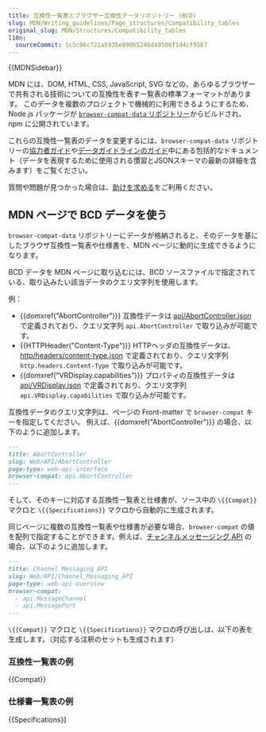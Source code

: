 ```yaml
---
title: 互換性一覧表とブラウザー互換性データリポジトリー (BCD)
slug: MDN/Writing_guidelines/Page_structures/Compatibility_tables
original_slug: MDN/Structures/Compatibility_tables
l10n:
  sourceCommit: 1c5c86c721a5935e89065246d49506f1d4cf9567
---
```


{{MDNSidebar}}

MDN には、DOM, HTML, CSS, JavaScript, SVG などの、あらゆるブラウザーで共有される技術についての互換性を表す一覧表の標準フォーマットがあります。
このデータを複数のプロジェクトで機械的に利用できるようにするため、Node.js パッケージが [`browser-compat-data` リポジトリー](https://github.com/mdn/browser-compat-data)からビルドされ、npm に公開されています。

これらの互換性一覧表のデータを変更するには、`browser-compat-data` リポジトリーの[協力者ガイド](https://github.com/mdn/browser-compat-data/blob/main/docs/contributing.md)や[データガイドラインのガイド](https://github.com/mdn/browser-compat-data/blob/main/docs/data-guidelines.md)中にある包括的なドキュメント（データを表現するために使用される慣習とJSONスキーマの最新の詳細を含みます）をご覧ください。

質問や問題が見つかった場合は、[助けを求める](/ja/docs/MDN/Community/Contributing/Getting_started#step_4_ask_for_help)をご利用ください。

## MDN ページで BCD データを使う

`browser-compat-data` リポジトリーにデータが格納されると、そのデータを基にしたブラウザ互換性一覧表や仕様書を、MDN ページに動的に生成できるようになります。

BCD データを MDN ページに取り込むには、BCD ソースファイルで指定されている、取り込みたい該当データのクエリ文字列を使用します。

例：

- {{domxref("AbortController")}} 互換性データは [api/AbortController.json](https://github.com/mdn/browser-compat-data/blob/main/api/AbortController.json) で定義されており、クエリ文字列 `api.AbortController` で取り込みが可能です。
- {{HTTPHeader("Content-Type")}} HTTPヘッダの互換性データは、[http/headers/content-type.json](https://github.com/mdn/browser-compat-data/blob/main/http/headers/content-type.json) で定義されており、クエリ文字列 `http.headers.Content-Type` で取り込みが可能です。
- {{domxref("VRDisplay.capabilities")}} プロパティの互換性データは [api/VRDisplay.json](https://github.com/mdn/browser-compat-data/blob/main/api/VRDisplay.json) で定義されており、クエリ文字列 `api.VRDisplay.capabilities` で取り込みが可能です。

互換性データのクエリ文字列は、ページの Front-matter で `browser-compat` キーを指定してください。
例えば、{{domxref("AbortController")}} の場合、以下のように追加します。

```md
---
title: AbortController
slug: Web/API/AbortController
page-type: web-api-interface
browser-compat: api.AbortController
---
```

そして、そのキーに対応する互換性一覧表と仕様書が、ソース中の `\{{Compat}}` マクロと `\{{Specifications}}` マクロから自動的に生成されます。

同じページに複数の互換性一覧表や仕様書が必要な場合、`browser-compat` の値を配列で指定することができます。例えば、[チャンネルメッセージング API](/ja/docs/Web/API/Channel_Messaging_API) の場合、以下のように追加します。

```md
---
title: Channel Messaging API
slug: Web/API/Channel_Messaging_API
page-type: web-api-overview
browser-compat:
  - api.MessageChannel
  - api.MessagePort
---
```

`\{{Compat}}` マクロと `\{{Specifications}}` マクロの呼び出しは、以下の表を生成します。（対応する注釈のセットも生成されます）

### 互換性一覧表の例

{{Compat}}

### 仕様書一覧表の例

{{Specifications}}
